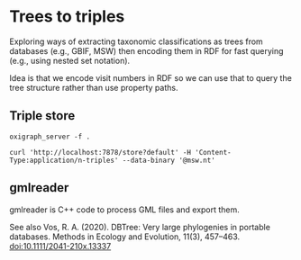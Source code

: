 # Trees to triples

Exploring ways of extracting taxonomic classifications as trees from databases (e.g., GBIF, MSW) then encoding them in RDF for fast querying (e.g., using nested set notation).

Idea is that we encode visit numbers in RDF so we can use that to query the tree structure rather than use property paths.

## Triple store

```
oxigraph_server -f .
```

```
curl 'http://localhost:7878/store?default' -H 'Content-Type:application/n-triples' --data-binary '@msw.nt'
```

## gmlreader

gmlreader is C++ code to process GML files and export them.

See also Vos, R. A. (2020). DBTree: Very large phylogenies in portable databases. Methods in Ecology and Evolution, 11(3), 457–463. [doi:10.1111/2041-210x.13337](https://doi.org/10.1111/2041-210x.13337)
